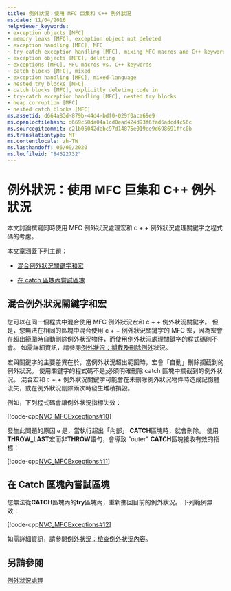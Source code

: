 ```yaml
---
title: 例外狀況：使用 MFC 巨集和 C++ 例外狀況
ms.date: 11/04/2016
helpviewer_keywords:
- exception objects [MFC]
- memory leaks [MFC], exception object not deleted
- exception handling [MFC], MFC
- try-catch exception handling [MFC], mixing MFC macros and C++ keywords
- exception objects [MFC], deleting
- exceptions [MFC], MFC macros vs. C++ keywords
- catch blocks [MFC], mixed
- exception handling [MFC], mixed-language
- nested try blocks [MFC]
- catch blocks [MFC], explicitly deleting code in
- try-catch exception handling [MFC], nested try blocks
- heap corruption [MFC]
- nested catch blocks [MFC]
ms.assetid: d664a83d-879b-44d4-bdf0-029f0aca69e9
ms.openlocfilehash: d669c58da04a1cd0ead424d93f6fad6adcd4c56c
ms.sourcegitcommit: c21b05042debc97d14875e019ee9d698691ffc0b
ms.translationtype: MT
ms.contentlocale: zh-TW
ms.lasthandoff: 06/09/2020
ms.locfileid: "84622732"
---
```

# <a name="exceptions-using-mfc-macros-and-c-exceptions"></a>例外狀況：使用 MFC 巨集和 C++ 例外狀況

本文討論撰寫同時使用 MFC 例外狀況處理宏和 c + + 例外狀況處理關鍵字之程式碼的考慮。

本文章涵蓋下列主題：

- [混合例外狀況關鍵字和宏](#_core_mixing_exception_keywords_and_macros)

- [在 catch 區塊內嘗試區塊](#_core_try_blocks_inside_catch_blocks)

## <a name="mixing-exception-keywords-and-macros"></a><a name="_core_mixing_exception_keywords_and_macros"></a>混合例外狀況關鍵字和宏

您可以在同一個程式中混合使用 MFC 例外狀況宏和 c + + 例外狀況關鍵字。 但是，您無法在相同的區塊中混合使用 c + + 例外狀況關鍵字的 MFC 宏，因為宏會在超出範圍時自動刪除例外狀況物件，而使用例外狀況處理關鍵字的程式碼則不會。 如需詳細資訊，請參閱[例外狀況：攔截及刪除例外](exceptions-catching-and-deleting-exceptions.md)狀況。

宏與關鍵字的主要差異在於，當例外狀況超出範圍時，宏會「自動」刪除攔截到的例外狀況。 使用關鍵字的程式碼不是;必須明確刪除 catch 區塊中攔截到的例外狀況。 混合宏和 c + + 例外狀況關鍵字可能會在未刪除例外狀況物件時造成記憶體流失，或在例外狀況刪除兩次時發生堆積損毀。

例如，下列程式碼會讓例外狀況指標失效：

[!code-cpp[NVC_MFCExceptions#10](codesnippet/cpp/exceptions-using-mfc-macros-and-cpp-exceptions_1.cpp)]

發生此問題的原因 `e` 是，當執行超出「內部」 **CATCH**區塊時，就會刪除。 使用**THROW_LAST**宏而非**THROW**語句，會導致 "outer" **CATCH**區塊接收有效的指標：

[!code-cpp[NVC_MFCExceptions#11](codesnippet/cpp/exceptions-using-mfc-macros-and-cpp-exceptions_2.cpp)]

## <a name="try-blocks-inside-catch-blocks"></a><a name="_core_try_blocks_inside_catch_blocks"></a>在 Catch 區塊內嘗試區塊

您無法從**CATCH**區塊內的**try**區塊內，重新擲回目前的例外狀況。 下列範例無效：

[!code-cpp[NVC_MFCExceptions#12](codesnippet/cpp/exceptions-using-mfc-macros-and-cpp-exceptions_3.cpp)]

如需詳細資訊，請參閱[例外狀況：檢查例外狀況內容](exceptions-examining-exception-contents.md)。

## <a name="see-also"></a>另請參閱

[例外狀況處理](exception-handling-in-mfc.md)
